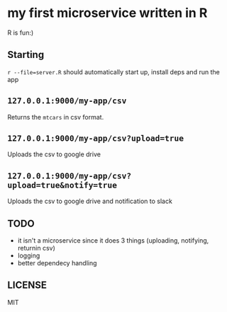 my first microservice written in R
====

R is fun:)

## Starting

`r --file=server.R` should automatically start up, install deps and run the app

## `127.0.0.1:9000/my-app/csv`

Returns the `mtcars` in csv format.

## `127.0.0.1:9000/my-app/csv?upload=true`

Uploads the csv to google drive

## `127.0.0.1:9000/my-app/csv?upload=true&notify=true`

Uploads the csv to google drive and notification to slack

## TODO

* it isn't a microservice since it does 3 things (uploading, notifying, returnin csv)
* logging
* better dependecy handling

## LICENSE

MIT
